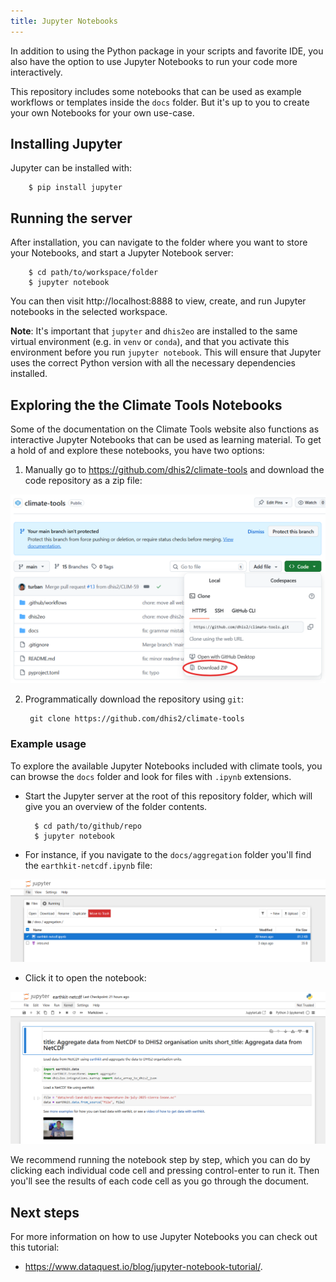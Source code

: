 ```yaml
---
title: Jupyter Notebooks
---
```


In addition to using the Python package in your scripts and favorite IDE, you also have the option to use Jupyter Notebooks to run your code more interactively. 

This repository includes some notebooks that can be used as example workflows or templates inside the `docs` folder. But it's up to you to create your own Notebooks for your own use-case. 

## Installing Jupyter

Jupyter can be installed with:

        $ pip install jupyter

## Running the server

After installation, you can navigate to the folder where you want to store your Notebooks, and start a Jupyter Notebook server:

        $ cd path/to/workspace/folder
        $ jupyter notebook

You can then visit http://localhost:8888 to view, create, and run Jupyter notebooks in the selected workspace. 

**Note**: It's important that `jupyter` and `dhis2eo` are installed to the same virtual environment (e.g. in `venv` or `conda`), and that you activate this environment before you run `jupyter notebook`. This will ensure that Jupyter uses the correct Python version with all the necessary dependencies installed. 

## Exploring the the Climate Tools Notebooks

Some of the documentation on the Climate Tools website also functions as interactive Jupyter Notebooks that can be used as learning material. To get a hold of and explore these notebooks, you have two options:

1. Manually go to https://github.com/dhis2/climate-tools and download the code repository as a zip file:

![Screenshot of downloading Github repository](./images/github-download.png)

2. Programmatically download the repository using `git`:

        git clone https://github.com/dhis2/climate-tools

### Example usage

To explore the available Jupyter Notebooks included with climate tools, you can browse the `docs` folder and look for files with `.ipynb` extensions. 

- Start the Jupyter server at the root of this repository folder, which will give you an overview of the folder contents.

        $ cd path/to/github/repo
        $ jupyter notebook

- For instance, if you navigate to the `docs/aggregation` folder you'll find the `earthkit-netcdf.ipynb` file: 

![Screenshot of browsing files in Jupyter](./images/jupyter-browse.png)

- Click it to open the notebook: 

![Screenshot of a Jupyter Notebook](./images/jupyter-notebook.png)

We recommend running the notebook step by step, which you can do by clicking each individual code cell and pressing control-enter to run it. Then you'll see the results of each code cell as you go through the document. 

## Next steps

For more information on how to use Jupyter Notebooks you can check out this tutorial: 

- https://www.dataquest.io/blog/jupyter-notebook-tutorial/. 
